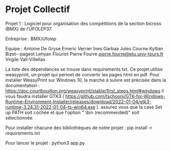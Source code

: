 # Projet Collectif 

Projet 1 : Logiciel pour organisation des compétitions de la section bicross (BMX) de
l’UFOLEP37.

Entreprise : BMX/Ufolep

Equipe :
Antoine De Gryse
Emeric Verrier
Ines Garbaa
Jules Courne
Kyllian Bizot--pageot
Lehyan Flouriot
Pierre Fourre <pierre.fourre@etu.univ-tours.fr>
Virgile Vall-Villellas

La liste des dépendances se trouve dans requirements.txt. Ce projet utilise weasyprint, un projet qui permet de convertir les pages html en pdf.
Pour installer WeasyPrint sur Windows 10, la marche à suivre est précisée dans la documentation : 
https://doc.courtbouillon.org/weasyprint/stable/first_steps.html#windows
il vous faudra installer GTK3  ( https://github.com/tschoonj/GTK-for-Windows-Runtime-Environment-Installer/releases/download/2022-01-04/gtk3-runtime-3.24.31-2022-01-04-ts-win64.exe ). assurez vous que la case Set up PATH soit cochée et que l'option "<instdir> \bin (recommended)" soit sélectionnée.

Pour installer chacune des bibliothèques de notre projet : pip install -r requirements.txt

Pour lancer le projet : python3 app.py
